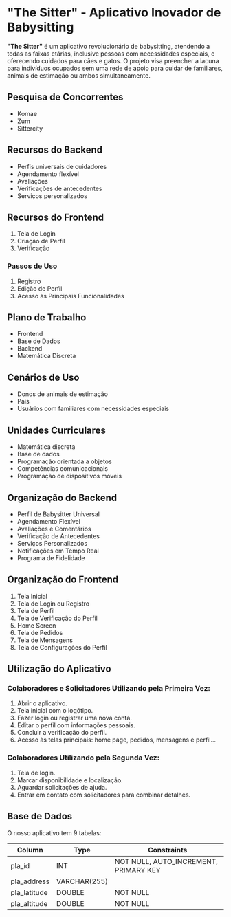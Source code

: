 # "The Sitter" - Aplicativo Inovador de Babysitting

**"The Sitter"** é um aplicativo revolucionário de babysitting, atendendo a todas as faixas etárias, inclusive pessoas com necessidades especiais, e oferecendo cuidados para cães e gatos. O projeto visa preencher a lacuna para indivíduos ocupados sem uma rede de apoio para cuidar de familiares, animais de estimação ou ambos simultaneamente.

## Pesquisa de Concorrentes
- Komae
- Zum
- Sittercity

## Recursos do Backend
- Perfis universais de cuidadores
- Agendamento flexível
- Avaliações
- Verificações de antecedentes
- Serviços personalizados

## Recursos do Frontend
1. Tela de Login
2. Criação de Perfil
3. Verificação

### Passos de Uso
1. Registro
2. Edição de Perfil
3. Acesso às Principais Funcionalidades

## Plano de Trabalho
- Frontend
- Base de Dados
- Backend
- Matemática Discreta

## Cenários de Uso
- Donos de animais de estimação
- Pais
- Usuários com familiares com necessidades especiais

## Unidades Curriculares
- Matemática discreta
- Base de dados
- Programação orientada a objetos
- Competências comunicacionais
- Programação de dispositivos móveis

## Organização do Backend
- Perfil de Babysitter Universal
- Agendamento Flexível
- Avaliações e Comentários
- Verificação de Antecedentes
- Serviços Personalizados
- Notificações em Tempo Real
- Programa de Fidelidade

## Organização do Frontend
1. Tela Inicial
2. Tela de Login ou Registro
3. Tela de Perfil
4. Tela de Verificação do Perfil
5. Home Screen
6. Tela de Pedidos
7. Tela de Mensagens
8. Tela de Configurações do Perfil

## Utilização do Aplicativo
### Colaboradores e Solicitadores Utilizando pela Primeira Vez:
1. Abrir o aplicativo.
2. Tela inicial com o logótipo.
3. Fazer login ou registrar uma nova conta.
4. Editar o perfil com informações pessoais.
5. Concluir a verificação do perfil.
6. Acesso às telas principais: home page, pedidos, mensagens e perfil...

### Colaboradores Utilizando pela Segunda Vez:
1. Tela de login.
2. Marcar disponibilidade e localização.
3. Aguardar solicitações de ajuda.
4. Entrar em contato com solicitadores para combinar detalhes.

## Base de Dados
O nosso aplicativo tem 9 tabelas:

| Column        | Type          | Constraints                          |
| ------------- | ------------- | ------------------------------------ |
| pla_id        | INT           | NOT NULL, AUTO_INCREMENT, PRIMARY KEY |
| pla_address   | VARCHAR(255)  |                                      |
| pla_latitude  | DOUBLE        | NOT NULL                             |
| pla_altitude  | DOUBLE        | NOT NULL                             |

